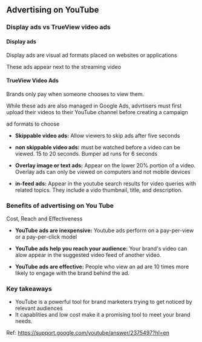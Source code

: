 ## Advertising on YouTube

### Display ads vs TrueView video ads

#### Display ads

Display ads are visual ad formats placed on websites or applications

These ads appear next to the streaming video

#### TrueView Video Ads

Brands only pay when someone chooses to view them.

While these ads are also managed in Google Ads, advrtisers must first upload their videos to their YouTube channel before creating a campaign

ad formats to choose
- **Skippable video ads:** Allow viewers to skip ads after five seconds

- **non skippable video ads:** must be watched before a video can be viewed. 15 to 20 seconds. Bumper ad runs for 6 seconds

- **Overlay image or text ads:** Appear on the lower 20% portion of a video. Overlay ads can only be viewed on computers and not mobile devices

- **in-feed ads:** Appear in the youtube search results for video queries with related topics. They include a vido thumbnail, title, and description.


### Benefits of advertising on You Tube

Cost, Reach and Effectiveness

- **YouTube ads are inexpensive:**
Youtube ads perform on a pay-per-view or a pay-per-click model

- **YouTube ads help you reach your audience:**
Your brand's video can alow appear in the suggested video feed of another video.

- **YouTube ads are effective:**
People who view an ad are 10 times more likely to engage with the brand behind the ad.

### Key takeaways

- YouTube is a powerful tool for brand marketers trying to get noticed by relevant audiences
- It capablities and low cost make it a promising tool to meet your brand needs.

Ref: https://support.google.com/youtube/answer/2375497?hl=en
